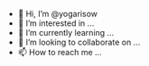 - 👋 Hi, I’m @yogarisow
- 👀 I’m interested in ...
- 🌱 I’m currently learning ...
- 💞️ I’m looking to collaborate on ...
- 📫 How to reach me ...

<!---
yogarisow/yogarisow is a ✨ special ✨ repository because its `README.md` (this file) appears on your GitHub profile.
You can click the Preview link to take a look at your changes.
--->
